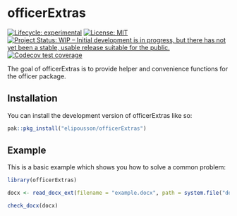 
<!-- README.md is generated from README.Rmd. Please edit that file -->

# officerExtras

<!-- badges: start -->

[![Lifecycle:
experimental](https://img.shields.io/badge/lifecycle-experimental-orange.svg)](https://lifecycle.r-lib.org/articles/stages.html#experimental)
[![License:
MIT](https://img.shields.io/badge/License-MIT-yellow.svg)](https://opensource.org/licenses/MIT)
[![Project Status: WIP – Initial development is in progress, but there
has not yet been a stable, usable release suitable for the
public.](https://www.repostatus.org/badges/latest/wip.svg)](https://www.repostatus.org/#wip)
[![Codecov test
coverage](https://codecov.io/gh/elipousson/officerExtras/branch/main/graph/badge.svg)](https://app.codecov.io/gh/elipousson/officerExtras?branch=main)
<!-- badges: end -->

The goal of officerExtras is to provide helper and convenience functions
for the officer package.

## Installation

You can install the development version of officerExtras like so:

``` r
pak::pkg_install("elipousson/officerExtras")
```

## Example

This is a basic example which shows you how to solve a common problem:

``` r
library(officerExtras)

docx <- read_docx_ext(filename = "example.docx", path = system.file("doc_examples", package = "officer"))

check_docx(docx)
```
